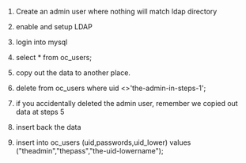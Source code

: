 1. Create an admin user where nothing will match ldap directory
2. enable and setup LDAP
3. login into mysql
4. select * from oc_users;
5. copy out the data to another place.
6. delete from oc_users where uid <>'the-admin-in-steps-1';

7. if you accidentally deleted the admin user, remember we copied out data at steps 5
8. insert back the data
9. insert into oc_users (uid,passwords,uid_lower) values ("theadmin","thepass","the-uid-lowername");
